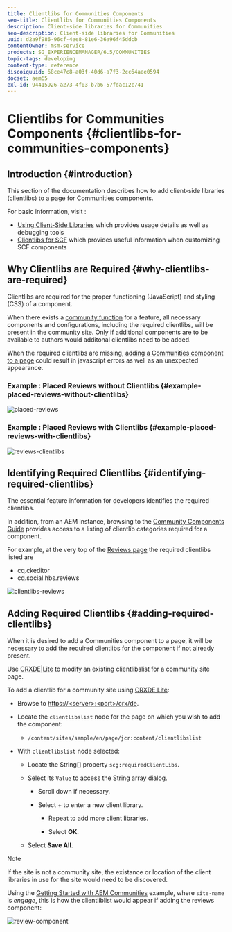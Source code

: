 ```yaml
---
title: Clientlibs for Communities Components
seo-title: Clientlibs for Communities Components
description: Client-side libraries for Communities
seo-description: Client-side libraries for Communities
uuid: d2a9f986-96cf-4ee8-81e6-36a96f45ddcb
contentOwner: msm-service
products: SG_EXPERIENCEMANAGER/6.5/COMMUNITIES
topic-tags: developing
content-type: reference
discoiquuid: 68ce47c8-a03f-40d6-a7f3-2cc64aee0594
docset: aem65
exl-id: 94415926-a273-4f03-b7b6-57fdac12c741
---
```

# Clientlibs for Communities Components {#clientlibs-for-communities-components}

## Introduction {#introduction}

This section of the documentation describes how to add client-side libraries (clientlibs) to a page for Communities components.

For basic information, visit :

* [Using Client-Side Libraries](/help/sites-developing/clientlibs.md) which provides usage details as well as debugging tools
* [Clientlibs for SCF](/help/communities/client-customize.md#clientlibs) which provides useful information when customizing SCF components


## Why Clientlibs are Required {#why-clientlibs-are-required}

Clientlibs are required for the proper functioning (JavaScript) and styling (CSS) of a component.

When there exists a [community function](/help/communities/functions.md) for a feature, all necessary components and configurations, including the required clientlibs, will be present in the community site. Only if additional components are to be available to authors would additonal clientlibs need to be added.

When the required clientlibs are missing, [adding a Communities component to a page](/help/communities/author-communities.md) could result in javascript errors as well as an unexpected appearance.

### Example : Placed Reviews without Clientlibs {#example-placed-reviews-without-clientlibs}

![placed-reviews](assets/placed-reviews.png)

### Example : Placed Reviews with Clientlibs {#example-placed-reviews-with-clientlibs}

![reviews-clientlibs](assets/reviews-clientlibs.png)

## Identifying Required Clientlibs {#identifying-required-clientlibs}

The essential feature information for developers identifies the required clientlibs.

In addition, from an AEM instance, browsing to the [Community Components Guide](/help/communities/components-guide.md) provides access to a listing of clientlib categories required for a component.

For example, at the very top of the [Reviews page](https://localhost:4502/content/community-components/en/reviews.html) the required clientlibs listed are

* cq.ckeditor
* cq.social.hbs.reviews

![clientlibs-reviews](assets/clientlibs-reviews.png)

## Adding Required Clientlibs {#adding-required-clientlibs}

When it is desired to add a Communities component to a page, it will be necessary to add the required clientlibs for the component if not already present.

Use [CRXDE|Lite](#using-crxde-lite) to modify an existing clientlibslist for a community site page.

To add a clientlib for a community site using [CRXDE Lite](/help/sites-developing/developing-with-crxde-lite.md):

* Browse to [https://&lt;server&gt;:&lt;port&gt;/crx/de](https://localhost:4502/crx/de).
* Locate the `clientlibslist` node for the page on which you wish to add the component:

  * `/content/sites/sample/en/page/jcr:content/clientlibslist`

* With `clientlibslist` node selected:

  * Locate the String[] property `scg:requiredClientLibs`.
  * Select its `Value` to access the String array dialog.

    * Scroll down if necessary.
    * Select + to enter a new client library.

      * Repeat to add more client libraries.

      * Select **OK**.

  * Select **Save All**.

>[!NOTE]
>
>If the site is not a community site, the existance or location of the client libraries in use for the site would need to be discovered.

Using the [Getting Started with AEM Communities](/help/communities/getting-started.md) example, where `site-name` is *engage*, this is how the clientliblist would appear if adding the reviews component:

![review-component](assets/review-component.png)
